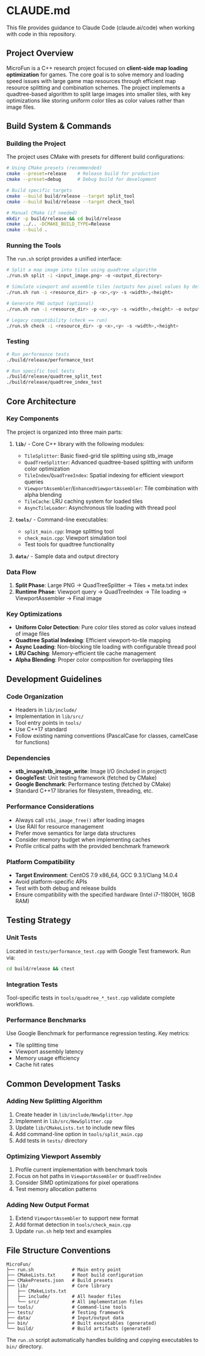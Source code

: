 # CLAUDE.md

This file provides guidance to Claude Code (claude.ai/code) when working with code in this repository.

## Project Overview

MicroFun is a C++ research project focused on **client-side map loading optimization** for games. The core goal is to solve memory and loading speed issues with large game map resources through efficient map resource splitting and combination schemes. The project implements a quadtree-based algorithm to split large images into smaller tiles, with key optimizations like storing uniform color tiles as color values rather than image files.

## Build System & Commands

### Building the Project
The project uses CMake with presets for different build configurations:

```bash
# Using CMake presets (recommended)
cmake --preset=release    # Release build for production
cmake --preset=debug      # Debug build for development

# Build specific targets
cmake --build build/release --target split_tool
cmake --build build/release --target check_tool

# Manual CMake (if needed)
mkdir -p build/release && cd build/release
cmake ../.. -DCMAKE_BUILD_TYPE=Release
cmake --build .
```

### Running the Tools
The `run.sh` script provides a unified interface:

```bash
# Split a map image into tiles using quadtree algorithm
./run.sh split -i <input_image.png> -o <output_directory>

# Simulate viewport and assemble tiles (outputs hex pixel values by default)
./run.sh run -i <resource_dir> -p <x>,<y> -s <width>,<height>

# Generate PNG output (optional)
./run.sh run -i <resource_dir> -p <x>,<y> -s <width>,<height> -o output.png

# Legacy compatibility (check == run)
./run.sh check -i <resource_dir> -p <x>,<y> -s <width>,<height>
```

### Testing
```bash
# Run performance tests
./build/release/performance_test

# Run specific tool tests
./build/release/quadtree_split_test
./build/release/quadtree_index_test
```

## Core Architecture

### Key Components

The project is organized into three main parts:

1. **`lib/`** - Core C++ library with the following modules:
   - `TileSplitter`: Basic fixed-grid tile splitting using stb_image
   - `QuadTreeSplitter`: Advanced quadtree-based splitting with uniform color optimization
   - `TileIndex`/`QuadTreeIndex`: Spatial indexing for efficient viewport queries
   - `ViewportAssembler`/`EnhancedViewportAssembler`: Tile combination with alpha blending
   - `TileCache`: LRU caching system for loaded tiles
   - `AsyncTileLoader`: Asynchronous tile loading with thread pool

2. **`tools/`** - Command-line executables:
   - `split_main.cpp`: Image splitting tool
   - `check_main.cpp`: Viewport simulation tool
   - Test tools for quadtree functionality

3. **`data/`** - Sample data and output directory

### Data Flow

1. **Split Phase**: Large PNG → QuadTreeSplitter → Tiles + meta.txt index
2. **Runtime Phase**: Viewport query → QuadTreeIndex → Tile loading → ViewportAssembler → Final image

### Key Optimizations

- **Uniform Color Detection**: Pure color tiles stored as color values instead of image files
- **Quadtree Spatial Indexing**: Efficient viewport-to-tile mapping
- **Async Loading**: Non-blocking tile loading with configurable thread pool
- **LRU Caching**: Memory-efficient tile cache management
- **Alpha Blending**: Proper color composition for overlapping tiles

## Development Guidelines

### Code Organization
- Headers in `lib/include/`
- Implementation in `lib/src/`
- Tool entry points in `tools/`
- Use C++17 standard
- Follow existing naming conventions (PascalCase for classes, camelCase for functions)

### Dependencies
- **stb_image/stb_image_write**: Image I/O (included in project)
- **GoogleTest**: Unit testing framework (fetched by CMake)
- **Google Benchmark**: Performance testing (fetched by CMake)
- Standard C++17 libraries for filesystem, threading, etc.

### Performance Considerations
- Always call `stbi_image_free()` after loading images
- Use RAII for resource management
- Prefer move semantics for large data structures
- Consider memory budget when implementing caches
- Profile critical paths with the provided benchmark framework

### Platform Compatibility
- **Target Environment**: CentOS 7.9 x86_64, GCC 9.3.1/Clang 14.0.4
- Avoid platform-specific APIs
- Test with both debug and release builds
- Ensure compatibility with the specified hardware (Intel i7-11800H, 16GB RAM)

## Testing Strategy

### Unit Tests
Located in `tests/performance_test.cpp` with Google Test framework. Run via:
```bash
cd build/release && ctest
```

### Integration Tests
Tool-specific tests in `tools/quadtree_*_test.cpp` validate complete workflows.

### Performance Benchmarks
Use Google Benchmark for performance regression testing. Key metrics:
- Tile splitting time
- Viewport assembly latency
- Memory usage efficiency
- Cache hit rates

## Common Development Tasks

### Adding New Splitting Algorithm
1. Create header in `lib/include/NewSplitter.hpp`
2. Implement in `lib/src/NewSplitter.cpp`
3. Update `lib/CMakeLists.txt` to include new files
4. Add command-line option in `tools/split_main.cpp`
5. Add tests in `tests/` directory

### Optimizing Viewport Assembly
1. Profile current implementation with benchmark tools
2. Focus on hot paths in `ViewportAssembler` or `QuadTreeIndex`
3. Consider SIMD optimizations for pixel operations
4. Test memory allocation patterns

### Adding New Output Format
1. Extend `ViewportAssembler` to support new format
2. Add format detection in `tools/check_main.cpp`
3. Update `run.sh` help text and examples

## File Structure Conventions

```
MicroFun/
├── run.sh              # Main entry point
├── CMakeLists.txt      # Root build configuration
├── CMakePresets.json   # Build presets
├── lib/                # Core library
│   ├── CMakeLists.txt
│   ├── include/        # All header files
│   └── src/            # All implementation files
├── tools/              # Command-line tools
├── tests/              # Testing framework
├── data/               # Input/output data
├── bin/                # Built executables (generated)
└── build/              # Build artifacts (generated)
```

The `run.sh` script automatically handles building and copying executables to `bin/` directory.